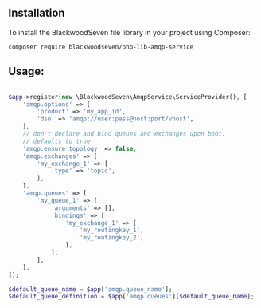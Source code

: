 ## Installation

To install the BlackwoodSeven file library in your project using Composer:

```composer require blackwoodseven/php-lib-amqp-service```

## Usage:

```php

$app->register(new \BlackwoodSeven\AmqpService\ServiceProvider(), [
    'amqp.options' => [
        'product' => 'my_app_id',
        'dsn' => 'amqp://user:pass@host:port/vhost',
    ],
    // don't declare and bind queues and exchanges upon boot.
    // defaults to true
    'amqp.ensure_topology' => false,
    'amqp.exchanges' => [
        'my_exchange_1' => [
            'type' => 'topic',
        ],
    ],
    'amqp.queues' => [
        'my_queue_1' => [
            'arguments' => [],
            'bindings' => [
                'my_exchange_1' => [
                    'my_routingkey_1',
                    'my_routingkey_2',
                ],
            ],
        ],
    ],
]);

$default_queue_name = $app['amqp.queue_name'];
$default_queue_definition = $app['amqp.queues'][$default_queue_name];

```
